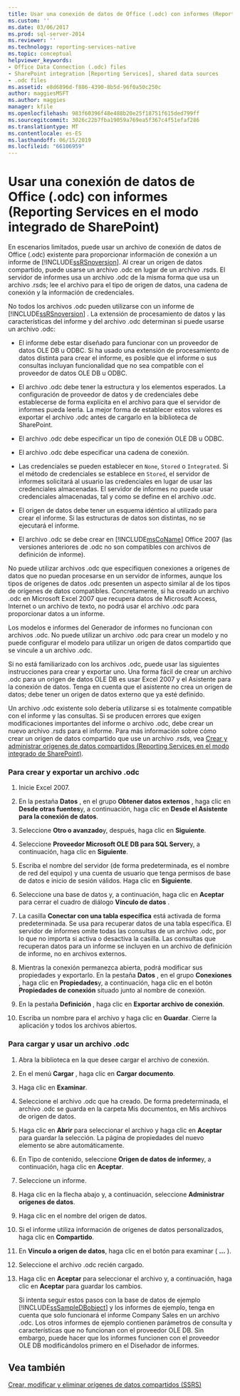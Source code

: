 ```yaml
---
title: Usar una conexión de datos de Office (.odc) con informes (Reporting Services en modo integrado de SharePoint) | Microsoft Docs
ms.custom: ''
ms.date: 03/06/2017
ms.prod: sql-server-2014
ms.reviewer: ''
ms.technology: reporting-services-native
ms.topic: conceptual
helpviewer_keywords:
- Office Data Connection (.odc) files
- SharePoint integration [Reporting Services], shared data sources
- .odc files
ms.assetid: e8d6896d-f886-4390-8b5d-96f0a50c250c
author: maggiesMSFT
ms.author: maggies
manager: kfile
ms.openlocfilehash: 983f60396f48e488b20e25f18751f615ded799ff
ms.sourcegitcommit: 3026c22b7fba19059a769ea5f367c4f51efaf286
ms.translationtype: MT
ms.contentlocale: es-ES
ms.lasthandoff: 06/15/2019
ms.locfileid: "66106959"
---
```

# <a name="use-an-office-data-connection-odc-with-reports-reporting-services-in-sharepoint-integrated-mode"></a>Usar una conexión de datos de Office (.odc) con informes (Reporting Services en el modo integrado de SharePoint)
  En escenarios limitados, puede usar un archivo de conexión de datos de Office (.odc) existente para proporcionar información de conexión a un informe de [!INCLUDE[ssRSnoversion](../../includes/ssrsnoversion-md.md)]. Al crear un origen de datos compartido, puede usarse un archivo .odc en lugar de un archivo .rsds. El servidor de informes usa un archivo .odc de la misma forma que usa un archivo .rsds; lee el archivo para el tipo de origen de datos, una cadena de conexión y la información de credenciales.  
  
 No todos los archivos .odc pueden utilizarse con un informe de [!INCLUDE[ssRSnoversion](../../includes/ssrsnoversion-md.md)] . La extensión de procesamiento de datos y las características del informe y del archivo .odc determinan si puede usarse un archivo .odc:  
  
-   El informe debe estar diseñado para funcionar con un proveedor de datos OLE DB u ODBC. Si ha usado una extensión de procesamiento de datos distinta para crear el informe, es posible que el informe o sus consultas incluyan funcionalidad que no sea compatible con el proveedor de datos OLE DB u ODBC.  
  
-   El archivo .odc debe tener la estructura y los elementos esperados. La configuración de proveedor de datos y de credenciales debe establecerse de forma explícita en el archivo para que el servidor de informes pueda leerla. La mejor forma de establecer estos valores es exportar el archivo .odc antes de cargarlo en la biblioteca de SharePoint.  
  
-   El archivo .odc debe especificar un tipo de conexión OLE DB u ODBC.  
  
-   El archivo .odc debe especificar una cadena de conexión.  
  
-   Las credenciales se pueden establecer en `None`, `Stored` o `Integrated`. Si el método de credenciales se establece en `Stored`, el servidor de informes solicitará al usuario las credenciales en lugar de usar las credenciales almacenadas. El servidor de informes no puede usar credenciales almacenadas, tal y como se define en el archivo .odc.  
  
-   El origen de datos debe tener un esquema idéntico al utilizado para crear el informe. Si las estructuras de datos son distintas, no se ejecutará el informe.  
  
-   El archivo .odc se debe crear en [!INCLUDE[msCoName](../../includes/msconame-md.md)] Office 2007 (las versiones anteriores de .odc no son compatibles con archivos de definición de informe).  
  
 No puede utilizar archivos .odc que especifiquen conexiones a orígenes de datos que no puedan procesarse en un servidor de informes, aunque los tipos de orígenes de datos .odc presenten un aspecto similar al de los tipos de orígenes de datos compatibles. Concretamente, si ha creado un archivo .odc en Microsoft Excel 2007 que recupera datos de Microsoft Access, Internet o un archivo de texto, no podrá usar el archivo .odc para proporcionar datos a un informe.  
  
 Los modelos e informes del Generador de informes no funcionan con archivos .odc. No puede utilizar un archivo .odc para crear un modelo y no puede configurar el modelo para utilizar un origen de datos compartido que se vincule a un archivo .odc.  
  
 Si no está familiarizado con los archivos .odc, puede usar las siguientes instrucciones para crear y exportar uno. Una forma fácil de crear un archivo .odc para un origen de datos OLE DB es usar Excel 2007 y el Asistente para la conexión de datos. Tenga en cuenta que el asistente no crea un origen de datos; debe tener un origen de datos externo que ya esté definido.  
  
 Un archivo .odc existente solo debería utilizarse si es totalmente compatible con el informe y las consultas. Si se producen errores que exigen modificaciones importantes del informe o archivo .odc, debe crear un nuevo archivo .rsds para el informe. Para más información sobre cómo crear un origen de datos compartido que use un archivo .rsds, vea [Crear y administrar orígenes de datos compartidos &#40;Reporting Services en el modo integrado de SharePoint&#41;](../create-manage-shared-data-sources-reporting-services-sharepoint-integrated-mode.md).  
  
### <a name="to-create-and-export-an-odc-file"></a>Para crear y exportar un archivo .odc  
  
1.  Inicie Excel 2007.  
  
2.  En la pestaña **Datos** , en el grupo **Obtener datos externos** , haga clic en **Desde otras fuentes**y, a continuación, haga clic en **Desde el Asistente para la conexión de datos**.  
  
3.  Seleccione **Otro o avanzado**y, después, haga clic en **Siguiente**.  
  
4.  Seleccione **Proveedor Microsoft OLE DB para SQL Server**y, a continuación, haga clic en **Siguiente**.  
  
5.  Escriba el nombre del servidor (de forma predeterminada, es el nombre de red del equipo) y una cuenta de usuario que tenga permisos de base de datos e inicio de sesión válidos. Haga clic en **Siguiente**.  
  
6.  Seleccione una base de datos y, a continuación, haga clic en **Aceptar** para cerrar el cuadro de diálogo **Vínculo de datos** .  
  
7.  La casilla **Conectar con una tabla específica** está activada de forma predeterminada. Se usa para recuperar datos de una tabla específica. El servidor de informes omite todas las consultas de un archivo .odc, por lo que no importa si activa o desactiva la casilla. Las consultas que recuperan datos para un informe se incluyen en un archivo de definición de informe, no en archivos externos.  
  
8.  Mientras la conexión permanezca abierta, podrá modificar sus propiedades y exportarlo. En la pestaña **Datos** , en el grupo **Conexiones** , haga clic en **Propiedades**y, a continuación, haga clic en el botón **Propiedades de conexión** situado junto al nombre de conexión.  
  
9. En la pestaña **Definición** , haga clic en **Exportar archivo de conexión**.  
  
10. Escriba un nombre para el archivo y haga clic en **Guardar**. Cierre la aplicación y todos los archivos abiertos.  
  
### <a name="to-upload-and-use-an-odc-file"></a>Para cargar y usar un archivo .odc  
  
1.  Abra la biblioteca en la que desee cargar el archivo de conexión.  
  
2.  En el menú **Cargar** , haga clic en **Cargar documento**.  
  
3.  Haga clic en **Examinar**.  
  
4.  Seleccione el archivo .odc que ha creado. De forma predeterminada, el archivo .odc se guarda en la carpeta Mis documentos, en Mis archivos de origen de datos.  
  
5.  Haga clic en **Abrir** para seleccionar el archivo y haga clic en **Aceptar** para guardar la selección. La página de propiedades del nuevo elemento se abre automáticamente.  
  
6.  En Tipo de contenido, seleccione **Origen de datos de informe**y, a continuación, haga clic en **Aceptar**.  
  
7.  Seleccione un informe.  
  
8.  Haga clic en la flecha abajo y, a continuación, seleccione **Administrar orígenes de datos**.  
  
9. Haga clic en el nombre del origen de datos.  
  
10. Si el informe utiliza información de orígenes de datos personalizados, haga clic en **Compartido**.  
  
11. En **Vínculo a origen de datos**, haga clic en el botón para examinar ( **…** ).  
  
12. Seleccione el archivo .odc recién cargado.  
  
13. Haga clic en **Aceptar** para seleccionar el archivo y, a continuación, haga clic en **Aceptar** para guardar los cambios.  
  
     Si intenta seguir estos pasos con la base de datos de ejemplo [!INCLUDE[ssSampleDBobject](../../includes/sssampledbobject-md.md)] y los informes de ejemplo, tenga en cuenta que solo funcionará el informe Company Sales en un archivo .odc. Los otros informes de ejemplo contienen parámetros de consulta y características que no funcionan con el proveedor OLE DB. Sin embargo, puede hacer que los informes funcionen con el proveedor OLE DB modificándolos primero en el Diseñador de informes.  
  
## <a name="see-also"></a>Vea también  
 [Crear, modificar y eliminar orígenes de datos compartidos &#40;SSRS&#41;](create-modify-and-delete-shared-data-sources-ssrs.md)  
  
  
